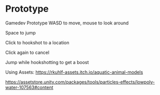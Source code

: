 # Prototype
Gamedev Prototype
WASD to move, mouse to look around

Space to jump

Click to hookshot to a location

Click again to cancel

Jump while hookshotting to get a boost


Using Assets:
https://rkuhlf-assets.itch.io/aquatic-animal-models

https://assetstore.unity.com/packages/tools/particles-effects/lowpoly-water-107563#content

